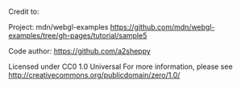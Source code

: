 Credit to:

Project: mdn/webgl-examples
      https://github.com/mdn/webgl-examples/tree/gh-pages/tutorial/sample5


Code author: https://github.com/a2sheppy


Licensed under CC0 1.0 Universal
For more information, please see
<http://creativecommons.org/publicdomain/zero/1.0/>
